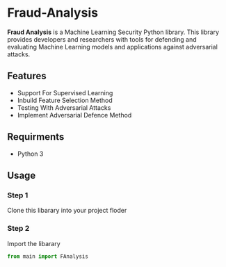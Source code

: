 # Fraud-Analysis
**Fraud Analysis** is a Machine Learning Security Python library. This library provides developers and researchers with tools for defending and evaluating Machine Learning models and applications against adversarial attacks.

## Features
- Support For Supervised Learning 
- Inbuild Feature Selection Method
- Testing With Adversarial Attacks
- Implement Adversarial Defence Method

## Requirments
- Python 3

## Usage

### Step 1

Clone this libarary into your project floder

### Step 2

Import the libarary

```python
from main import FAnalysis
```

